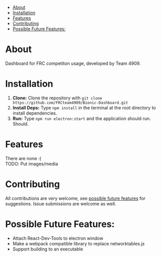 - [About](#about)
- [Installation](#installation)
- [Features](#features)
- [Contributing](#contributing)
- [Possible Future Features:](#possible-future-features)

# About
Dashboard for FRC competiton usage, developed by Team 4909.

# Installation
1. **Clone:** Clone the repository with `git clone https://github.com/FRCteam4909/Bionic-Dashboard.git`
2. **Install Deps:** Type `npm install` in the terminal at the root directory to install dependencies.
3. **Run:** Type `npm run electron:start` and the application should run. Should.

# Features
There are none :( <br>
TODO: Put images/media

# Contributing
All contributions are very welcome, see [possible future features](#possible-future-features) for suggestions.
Issue submissions are welcome as well.

# Possible Future Features:
* Attach React-Dev-Tools to electron window
* Make a webpack compatible library to replace networktables.js
* Support building to an executable